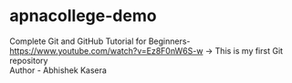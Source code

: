 # apnacollege-demo
Complete Git and GitHub Tutorial for Beginners-https://www.youtube.com/watch?v=Ez8F0nW6S-w  -> This is my first Git repository
<br/>
Author - Abhishek Kasera
